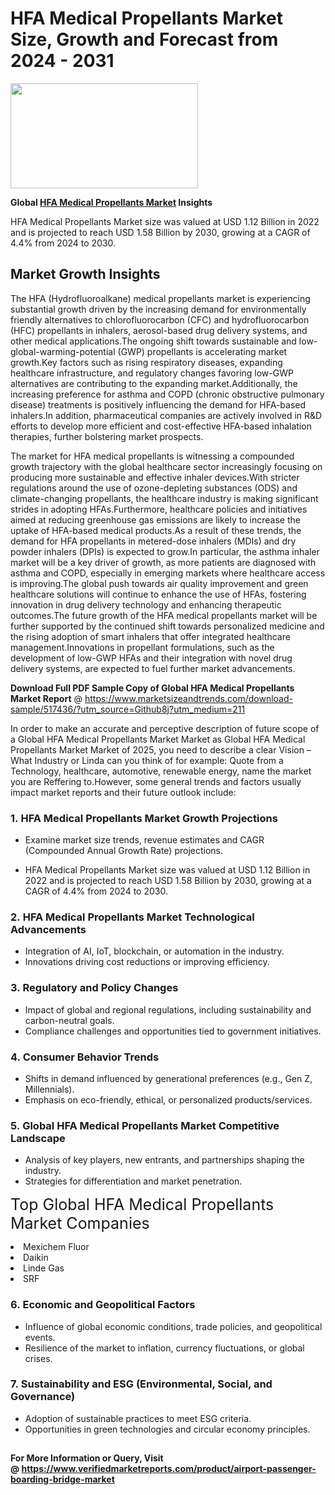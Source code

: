 <H1>HFA Medical Propellants Market Size, Growth and Forecast from 2024 - 2031</H1><img class="aligncenter size-medium wp-image-584254" src="https://thirdeyenews.in/wp-content/uploads/2024/09/Global-Market-Research-300x168.jpeg" alt="" width="300" height="168" /><p><strong>Global&nbsp;<a href="https://www.marketsizeandtrends.com/download-sample/517436/?utm_source=Github8j?utm_medium=211">HFA Medical Propellants Market</a> Insights</strong></p><p>HFA Medical Propellants Market size was valued at USD 1.12 Billion in 2022 and is projected to reach USD 1.58 Billion by 2030, growing at a CAGR of 4.4% from 2024 to 2030.</p><p><h2>Market Growth Insights</h2> <p>The HFA (Hydrofluoroalkane) medical propellants market is experiencing substantial growth driven by the increasing demand for environmentally friendly alternatives to chlorofluorocarbon (CFC) and hydrofluorocarbon (HFC) propellants in inhalers, aerosol-based drug delivery systems, and other medical applications.The ongoing shift towards sustainable and low-global-warming-potential (GWP) propellants is accelerating market growth.Key factors such as rising respiratory diseases, expanding healthcare infrastructure, and regulatory changes favoring low-GWP alternatives are contributing to the expanding market.Additionally, the increasing preference for asthma and COPD (chronic obstructive pulmonary disease) treatments is positively influencing the demand for HFA-based inhalers.In addition, pharmaceutical companies are actively involved in R&D efforts to develop more efficient and cost-effective HFA-based inhalation therapies, further bolstering market prospects.</p> <p>The market for HFA medical propellants is witnessing a compounded growth trajectory with the global healthcare sector increasingly focusing on producing more sustainable and effective inhaler devices.With stricter regulations around the use of ozone-depleting substances (ODS) and climate-changing propellants, the healthcare industry is making significant strides in adopting HFAs.Furthermore, healthcare policies and initiatives aimed at reducing greenhouse gas emissions are likely to increase the uptake of HFA-based medical products.As a result of these trends, the demand for HFA propellants in metered-dose inhalers (MDIs) and dry powder inhalers (DPIs) is expected to grow.In particular, the asthma inhaler market will be a key driver of growth, as more patients are diagnosed with asthma and COPD, especially in emerging markets where healthcare access is improving.The global push towards air quality improvement and green healthcare solutions will continue to enhance the use of HFAs, fostering innovation in drug delivery technology and enhancing therapeutic outcomes.The future growth of the HFA medical propellants market will be further supported by the continued shift towards personalized medicine and the rising adoption of smart inhalers that offer integrated healthcare management.Innovations in propellant formulations, such as the development of low-GWP HFAs and their integration with novel drug delivery systems, are expected to fuel further market advancements.</p> <p><span class=""><strong>Download Full PDF Sample Copy of Global HFA Medical Propellants Market Report</strong> @ <a href="https://www.marketsizeandtrends.com/download-sample/517436/?utm_source=Github8j?utm_medium=211" target="_blank">https://www.marketsizeandtrends.com/download-sample/517436/?utm_source=Github8j?utm_medium=211</a></span></p><p>In order to make an accurate and perceptive description of future scope of a Global&nbsp;HFA Medical Propellants Market Market as Global&nbsp;HFA Medical Propellants Market Market of 2025, you need to describe a clear Vision &ndash; What Industry or Linda can you think of for example: Quote from a Technology, healthcare, automotive, renewable energy, name the market you are Reffering to.However, some general trends and factors usually impact market reports and their future outlook include:</p><h3>1.&nbsp;<strong>HFA Medical Propellants Market Growth Projections</strong></h3><ul><li>Examine market size trends, revenue estimates and CAGR (Compounded Annual Growth Rate) projections.</li><li><p>HFA Medical Propellants Market size was valued at USD 1.12 Billion in 2022 and is projected to reach USD 1.58 Billion by 2030, growing at a CAGR of 4.4% from 2024 to 2030.</p></li></ul><h3>2.&nbsp;<strong>HFA Medical Propellants Market Technological Advancements</strong></h3><ul><li>Integration of AI, IoT, blockchain, or automation in the industry.</li><li>Innovations driving cost reductions or improving efficiency.</li></ul><h3>3.&nbsp;<strong>Regulatory and Policy Changes</strong></h3><ul><li>Impact of global and regional regulations, including sustainability and carbon-neutral goals.</li><li>Compliance challenges and opportunities tied to government initiatives.</li></ul><h3>4.&nbsp;<strong>Consumer Behavior Trends</strong></h3><ul><li>Shifts in demand influenced by generational preferences (e.g., Gen Z, Millennials).</li><li>Emphasis on eco-friendly, ethical, or personalized products/services.</li></ul><h3>5.&nbsp;<strong>Global HFA Medical Propellants Market Competitive Landscape</strong></h3><ul><li>Analysis of key players, new entrants, and partnerships shaping the industry.</li><li>Strategies for differentiation and market penetration.</li></ul><p data-pm-slice="1 1 []"><span style="color: inherit; font-family: inherit; font-size: 25px;">Top Global HFA Medical Propellants Market Companies</span></p><div class="" data-test-id=""><p><li>Mexichem Fluor</li><li> Daikin</li><li> Linde Gas</li><li> SRF</li></p></div><h3>6.&nbsp;<strong>Economic and Geopolitical Factors</strong></h3><ul><li>Influence of global economic conditions, trade policies, and geopolitical events.</li><li>Resilience of the market to inflation, currency fluctuations, or global crises.</li></ul><h3>7.&nbsp;<strong>Sustainability and ESG (Environmental, Social, and Governance)</strong></h3><ul><li>Adoption of sustainable practices to meet ESG criteria.</li><li>Opportunities in green technologies and circular economy principles.</li></ul><h2><strong style="font-size: 14px;">For More Information or Query, Visit @&nbsp;</strong><a style="background-color: #ffffff; font-size: 14px;" href="https://www.marketsizeandtrends.com/report/hfa-medical-propellants-market/" target="_blank">https://www.verifiedmarketreports.com/product/airport-passenger-boarding-bridge-market</a></h2>